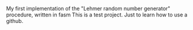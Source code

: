 My first implementation of the "Lehmer random number generator" procedure, written in fasm
This is a test project. Just to learn how to use a github.
